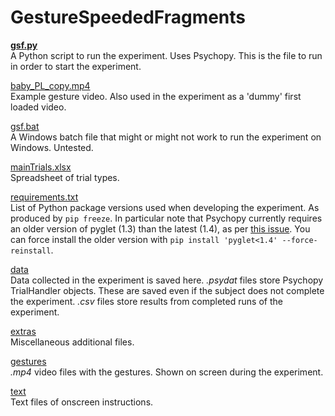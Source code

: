 # GestureSpeededFragments

[**gsf.py**](gsf.py)  
A Python script to run the experiment. Uses Psychopy. This is the file to run in order to start the experiment.

[baby_PL_copy.mp4](baby_PL_copy.mp4)  
Example gesture video. Also used in the experiment as a 'dummy' first loaded video.

[gsf.bat](gsf.bat)  
A Windows batch file that might or might not work to run the experiment on Windows. Untested.

[mainTrials.xlsx](mainTrials.xlsx)  
Spreadsheet of trial types.

[requirements.txt](requirements.txt)  
List of Python package versions used when developing the experiment. As produced by `pip freeze`. In particular note that Psychopy currently requires an older version of pyglet (1.3) than the latest (1.4), as per [this issue](https://github.com/psychopy/psychopy/issues/2518). You can force install the older version with `pip install 'pyglet<1.4' --force-reinstall`.

[data](data)  
Data collected in the experiment is saved here. *.psydat* files store Psychopy TrialHandler objects. These are saved even if the subject does not complete the experiment. *.csv* files store results from completed runs of the experiment.

[extras](extras)  
Miscellaneous additional files.

[gestures](gestures)  
*.mp4* video files with the gestures. Shown on screen during the experiment.

[text](text)  
Text files of onscreen instructions.
